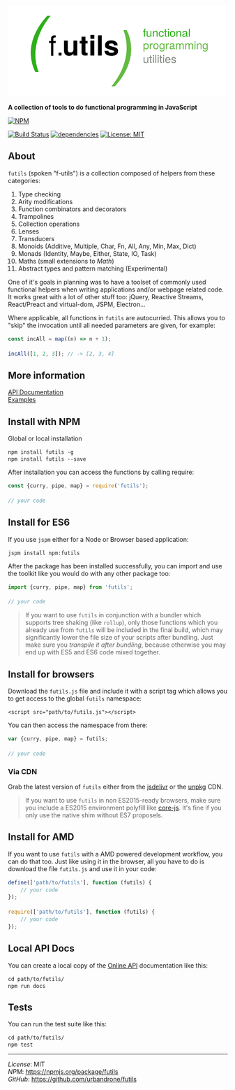 ![futils Logo](/logo.png?raw=true, 'futils Logo')

**A collection of tools to do functional programming in JavaScript** 

[![NPM](https://nodei.co/npm/futils.png)](https://nodei.co/npm/futils/)

[![Build Status](https://travis-ci.org/urbandrone/futils.svg?branch=master)](https://travis-ci.org/urbandrone/futils)
[![dependencies](https://david-dm.org/urbandrone/futils.svg)](https://david-dm.org/urbandrone/futils)
[![License: MIT](https://img.shields.io/badge/License-MIT-yellow.svg)](https://opensource.org/licenses/MIT)

## About
`futils` (spoken "f-utils") is a collection composed of helpers from these categories:

1. Type checking
2. Arity modifications
3. Function combinators and decorators
4. Trampolines
5. Collection operations
6. Lenses
7. Transducers
8. Monoids (Additive, Multiple, Char, Fn, All, Any, Min, Max, Dict)
9. Monads (Identity, Maybe, Either, State, IO, Task)
10. Maths (small extensions to _Math_)
11. Abstract types and pattern matching (Experimental)

One of it's goals in planning was to have a toolset of commonly used functional helpers when writing applications and/or webpage related code. It works great with a lot of other stuff too: jQuery, Reactive Streams, React/Preact and virtual-dom, JSPM, Electron...

Where applicable, all functions in `futils` are autocurried. This allows you to "skip" the invocation until all needed parameters are given, for example:
```javascript
const incAll = map((n) => n + 1);

incAll([1, 2, 3]); // -> [2, 3, 4]
```

## More information
[API Documentation](http://www.der-davi.de/futils/docs/index.html)  
[Examples](./examples/readme.md)  

## Install with NPM
Global or local installation
```
npm install futils -g
npm install futils --save
```

After installation you can access the functions by calling require:
```javascript
const {curry, pipe, map} = require('futils');

// your code
```

## Install for ES6
If you use `jspm` either for a Node or Browser based application:
```
jspm install npm:futils
```

After the package has been installed successfully, you can import and use the toolkit like you would do with any other package too:
```javascript
import {curry, pipe, map} from 'futils';

// your code
```

> If you want to use `futils` in conjunction with a bundler which supports
> tree shaking (like `rollup`), only those functions which you already use
> from `futils` will be included in the final build, which may significantly
> lower the file size of your scripts after bundling. Just make sure you
> _transpile it after bundling_, because otherwise you may end up with ES5
> and ES6 code mixed together.

## Install for browsers
Download the `futils.js` file and include it with a script tag which allows you to get access to the global `futils` namespace:
```
<script src="path/to/futils.js"></script>
```

You can then access the namespace from there:
```javascript
var {curry, pipe, map} = futils;

// your code
```

### Via CDN
Grab the latest version of `futils` either from the [jsdelivr](https://www.jsdelivr.com/package/npm/futils) or the [unpkg](https://unpkg.com/futils@latest/futils.js) CDN.

> If you want to use `futils` in non ES2015-ready browsers, make sure you
> include a ES2015 environment polyfill like 
> [core-js](https://github.com/zloirock/core-js).
> It's fine if you only use the native shim without ES7 proposels.

## Install for AMD
If you want to use `futils` with a AMD powered development workflow, you can do that too. Just like using it in the browser, all you have to do is download the file `futils.js` and use it in your code:
```javascript
define(['path/to/futils'], function (futils) {
    // your code
});

require(['path/to/futils'], function (futils) {
    // your code
});
```

## Local API Docs
You can create a local copy of the [Online API](http://www.der-davi.de/futils/docs/index.html) documentation like this:
```
cd path/to/futils/
npm run docs
```

## Tests
You can run the test suite like this:
```
cd path/to/futils/
npm test
```

---
*License*: MIT  
*NPM*: https://npmjs.org/package/futils  
*GitHub*: https://github.com/urbandrone/futils